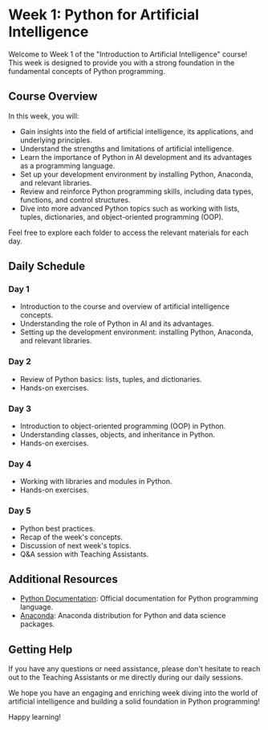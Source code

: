 # Week 1: Python for Artificial Intelligence

Welcome to Week 1 of the "Introduction to Artificial Intelligence" course! This week is designed to provide you with a strong foundation in the fundamental concepts of Python programming.

## Course Overview
In this week, you will:

- Gain insights into the field of artificial intelligence, its applications, and underlying principles.
- Understand the strengths and limitations of artificial intelligence.
- Learn the importance of Python in AI development and its advantages as a programming language.
- Set up your development environment by installing Python, Anaconda, and relevant libraries.
- Review and reinforce Python programming skills, including data types, functions, and control structures.
- Dive into more advanced Python topics such as working with lists, tuples, dictionaries, and object-oriented programming (OOP).

Feel free to explore each folder to access the relevant materials for each day.

## Daily Schedule

### Day 1
- Introduction to the course and overview of artificial intelligence concepts.
- Understanding the role of Python in AI and its advantages.
- Setting up the development environment: installing Python, Anaconda, and relevant libraries.

### Day 2
- Review of Python basics: lists, tuples, and dictionaries.
- Hands-on exercises.

### Day 3
- Introduction to object-oriented programming (OOP) in Python.
- Understanding classes, objects, and inheritance in Python.
- Hands-on exercises.

### Day 4
- Working with libraries and modules in Python.
- Hands-on exercises.

### Day 5
- Python best practices.
- Recap of the week's concepts.
- Discussion of next week's topics.
- Q&A session with Teaching Assistants.

## Additional Resources
- [Python Documentation](https://docs.python.org/): Official documentation for Python programming language.
- [Anaconda](https://www.anaconda.com/): Anaconda distribution for Python and data science packages.

## Getting Help
If you have any questions or need assistance, please don't hesitate to reach out to the Teaching Assistants or me directly during our daily sessions.

We hope you have an engaging and enriching week diving into the world of artificial intelligence and building a solid foundation in Python programming!

Happy learning!
